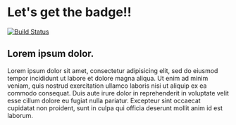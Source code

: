# Let's get the badge!! #
[![Build Status](https://travis-ci.org/yoon-gu/ci-sample.svg?branch=master)](https://travis-ci.org/yoon-gu/ci-sample)
## Lorem ipsum dolor. ##
Lorem ipsum dolor sit amet, consectetur adipisicing elit, sed do eiusmod
tempor incididunt ut labore et dolore magna aliqua. Ut enim ad minim veniam,
quis nostrud exercitation ullamco laboris nisi ut aliquip ex ea commodo
consequat. Duis aute irure dolor in reprehenderit in voluptate velit esse
cillum dolore eu fugiat nulla pariatur. Excepteur sint occaecat cupidatat non
proident, sunt in culpa qui officia deserunt mollit anim id est laborum.